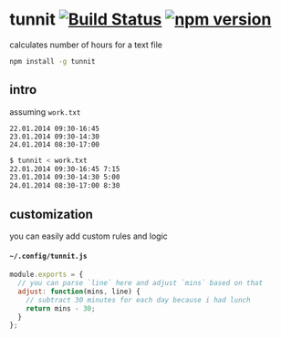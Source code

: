 # tunnit [![Build Status](https://travis-ci.org/raine/tunnit.svg?branch=master)](https://travis-ci.org/raine/tunnit) [![npm version](https://badge.fury.io/js/tunnit.svg)](https://www.npmjs.com/package/tunnit)

calculates number of hours for a text file

```sh
npm install -g tunnit
```

## intro

assuming `work.txt`

```
22.01.2014 09:30-16:45
23.01.2014 09:30-14:30
24.01.2014 08:30-17:00
```

```sh
$ tunnit < work.txt
22.01.2014 09:30-16:45 7:15
23.01.2014 09:30-14:30 5:00
24.01.2014 08:30-17:00 8:30
```

## customization

you can easily add custom rules and logic

#### `~/.config/tunnit.js`

```js
module.exports = {
  // you can parse `line` here and adjust `mins` based on that
  adjust: function(mins, line) {
    // subtract 30 minutes for each day because i had lunch
    return mins - 30;
  }
};
```
